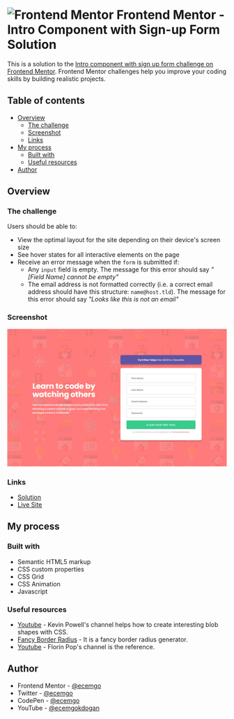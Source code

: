 # <img src="https://user-images.githubusercontent.com/13468728/222973742-9133bdb5-61f0-4f53-8b08-bb3c349e2056.png" title="Frontend Mentor" alt="Frontend Mentor" width="50" height="50"/> Frontend Mentor - Intro Component with Sign-up Form Solution

This is a solution to the [Intro component with sign up form challenge on Frontend Mentor](https://www.frontendmentor.io/challenges/intro-component-with-signup-form-5cf91bd49edda32581d28fd1). Frontend Mentor challenges help you improve your coding skills by building realistic projects.

## Table of contents

- [Overview](#overview)
  - [The challenge](#the-challenge)
  - [Screenshot](#screenshot)
  - [Links](#links)
- [My process](#my-process)
  - [Built with](#built-with)
  - [Useful resources](#useful-resources)
- [Author](#author)

## Overview

### The challenge

Users should be able to:

- View the optimal layout for the site depending on their device's screen size
- See hover states for all interactive elements on the page
- Receive an error message when the `form` is submitted if:
  - Any `input` field is empty. The message for this error should say _"[Field Name] cannot be empty"_
  - The email address is not formatted correctly (i.e. a correct email address should have this structure: `name@host.tld`). The message for this error should say _"Looks like this is not an email"_

### Screenshot

![](./screenshot.jpg)

### Links

- [Solution](https://www.frontendmentor.io/solutions/responsive-intro-component-with-sign-up-form-7r6veXulhX)
- [Live Site](https://ecemgo-intro-component-signup-form.netlify.app/)

## My process

### Built with

- Semantic HTML5 markup
- CSS custom properties
- CSS Grid
- CSS Animation
- Javascript

### Useful resources

- [Youtube](https://www.youtube.com/watch?v=4ALLynsZ0u0&ab_channel=KevinPowell) - Kevin Powell's channel helps how to create interesting blob shapes with CSS.
- [Fancy Border Radius](https://9elements.github.io/fancy-border-radius/) - It is a fancy border radius generator.
- [Youtube](https://www.youtube.com/watch?v=rsd4FNGTRBw) - Florin Pop's channel is the reference.

## Author

- Frontend Mentor - [@ecemgo](https://www.frontendmentor.io/profile/ecemgo)
- Twitter - [@ecemgo](https://twitter.com/ecemgo)
- CodePen - [@ecemgo](https://codepen.io/ecemgo)
- YouTube - [@ecemgokdogan](https://www.youtube.com/channel/UCktkPv17cw27PaFGcnZa_aQ)

